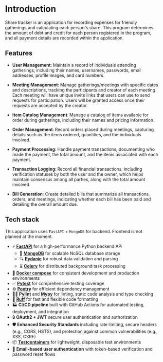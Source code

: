 # Introduction

Share tracker is an application for recording expenses for friendly gatherings and calculating each person's share.
This program determines the amount of debt and credit for each person registered in the program, and all payment details are recorded within the application.

## Features

- **User Management**: Maintain a record of individuals attending gatherings, including their names, usernames, passwords, email addresses, profile images, and card numbers.

- **Meeting Management**: Manage gatherings/meetings with specific dates and descriptions, tracking the participants and creator of each meeting. Each meeting will have unique invite links that users can use to send requests for participation. Users will be granted access once their requests are accepted by the creator.

- **Item Catalog Management**: Manage a catalog of items available for order during gatherings, including their names and pricing information.

- **Order Management**: Record orders placed during meetings, capturing details such as the items ordered, quantities, and the individuals involved.

- **Payment Processing**: Handle payment transactions, documenting who made the payment, the total amount, and the items associated with each payment.

- **Transaction Logging**: Record all financial transactions, including verification statuses by both the user and the owner, which helps maintain consensus among all parties, along with the total amount involved.

- **Bill Generation**: Create detailed bills that summarize all transactions, orders, and meetings, indicating whether each bill has been paid and detailing the overall amount due.

## Tech stack

This application uses `FastAPI` + `MongoDB` for backend. Frontend is not planned at the moment.

- ⚡ **[FastAPI](https://fastapi.tiangolo.com/)** for a high-performance Python backend API
    - 💾 **[MongoDB](https://www.mongodb.com/)** for scalable NoSQL database storage
    - 🔍 **[Pydanic](https://docs.pydantic.dev/latest/)** for robust data validation and parsing
    - ⌛ **[Celery](https://github.com/celery/celery)** for distributed background task processing
- 🐋 **[Docker compose](https://www.docker.com/)** for consistent development and production environments
- ✅ **[Pytest](https://docs.pytest.org/en/stable/)**  for comprehensive testing coverage
- ⚙️ **[Poetry](https://python-poetry.org/)** for efficient dependency management
- 🧑‍💻 **[Pylint](https://github.com/pylint-dev/pylint)** and **[Mypy](https://github.com/python/mypy)** for linting, static code analysis and type checking
- 🧹 **[Ruff](https://docs.astral.sh/ruff/formatter/)** for fast and flexible code formatting
- 🏭 **CI/CD pipeline** built with GitHub Actions for automated testing, deployment, and integration
- 🔒 **OAuth2 + JWT** secure user authentication and authorization
- 🛡️ **Enhanced Security Standards** including rate limiting, secure headers (e.g., CORS, HSTS), and protection against common vulnerabilities (e.g., XSS, CSRF)
- 📦 **[Testcontainers](https://testcontainers.com)** for lightweight, disposable test environments
- 📨 **Email-based user authentication** with token-based verification and password reset flows